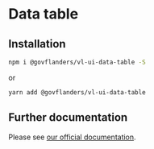 # Data table
## Installation
```bash
npm i @govflanders/vl-ui-data-table -S
```
or
```bash
yarn add @govflanders/vl-ui-data-table
```
## Further documentation
Please see [our official documentation](https://overheid.vlaanderen.be/webuniversum/v3/search?q=vl-ui-data-table).
